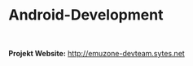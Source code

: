 # Android-Development
<br>
<p><b>Projekt Website:</b> <a href="http://emuzone-devteam.sytes.net/gamespro">http://emuzone-devteam.sytes.net</a></p>
